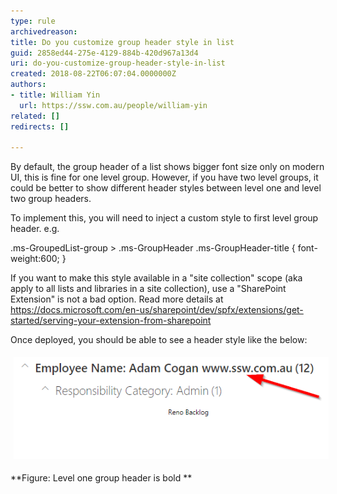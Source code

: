 ```yaml
---
type: rule
archivedreason: 
title: Do you customize group header style in list
guid: 2858ed44-275e-4129-884b-420d967a13d4
uri: do-you-customize-group-header-style-in-list
created: 2018-08-22T06:07:04.0000000Z
authors:
- title: William Yin
  url: https://ssw.com.au/people/william-yin
related: []
redirects: []

---
```


By default, the group header of a list shows bigger font size only on modern UI, this is fine for one level group. However, if you have two level groups, it could be better to show different header styles between level one and level two group headers.

<!--endintro-->

To implement this, you will need to inject a custom style to first level group header. e.g.

.ms-GroupedList-group > .ms-GroupHeader .ms-GroupHeader-title {
    font-weight:600;
}



If you want to make this style available in a "site collection" scope (aka apply to all lists and libraries in a site collection), use a "SharePoint Extension" is not a bad option. Read more details at https://docs.microsoft.com/en-us/sharepoint/dev/spfx/extensions/get-started/serving-your-extension-from-sharepoint

Once deployed, you should be able to see a header style like the below:
<dl class="ssw15-rteElement-ImageArea"><img src="level one gorup header bold.png" alt="level one gorup header bold.png" style="margin:5px;"></dl> **Figure: Level one group header is bold
**
